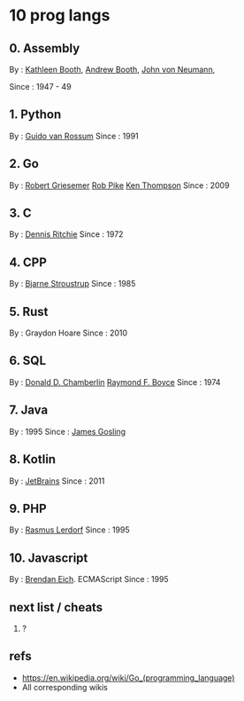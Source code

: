 # 10 prog langs

## 0. Assembly 

By : [Kathleen Booth](https://en.wikipedia.org/wiki/Kathleen_Booth), [Andrew Booth](https://en.wikipedia.org/wiki/Andrew_Donald_Booth), [John von Neumann](https://en.wikipedia.org/wiki/John_von_Neumann), 

Since : 1947 - 49

## 1. Python

By : [Guido van Rossum](https://en.wikipedia.org/wiki/Guido_van_Rossum)
Since : 1991

## 2. Go
By : [Robert Griesemer](https://en.wikipedia.org/wiki/Robert_Griesemer_(computer_programmer))
[Rob Pike](https://en.wikipedia.org/wiki/Rob_Pike)
[Ken Thompson](https://en.wikipedia.org/wiki/Ken_Thompson)
Since : 2009

## 3. C
By : [Dennis Ritchie](https://en.wikipedia.org/wiki/Dennis_Ritchie)
Since : 1972

## 4. CPP
By : [Bjarne Stroustrup](https://en.wikipedia.org/wiki/Bjarne_Stroustrup)
Since : 1985

## 5. Rust
By : Graydon Hoare
Since : 2010

## 6. SQL
By : [Donald D. Chamberlin](https://en.wikipedia.org/wiki/Donald_D._Chamberlin)
[Raymond F. Boyce](https://en.wikipedia.org/wiki/Raymond_F._Boyce)
Since : 1974

## 7. Java
By : 1995
Since : [ James Gosling](https://en.wikipedia.org/wiki/James_Gosling)

## 8. Kotlin
By : [JetBrains](https://en.wikipedia.org/wiki/JetBrains)
Since : 2011

## 9. PHP
By : [ Rasmus Lerdorf](https://en.wikipedia.org/wiki/Rasmus_Lerdorf)
Since : 1995

## 10. Javascript
By : [ Brendan Eich](https://en.wikipedia.org/wiki/Brendan_Eich). ECMAScript
Since : 1995

## next list / cheats

1. ?

## refs

- https://en.wikipedia.org/wiki/Go_(programming_language)
- All corresponding wikis
